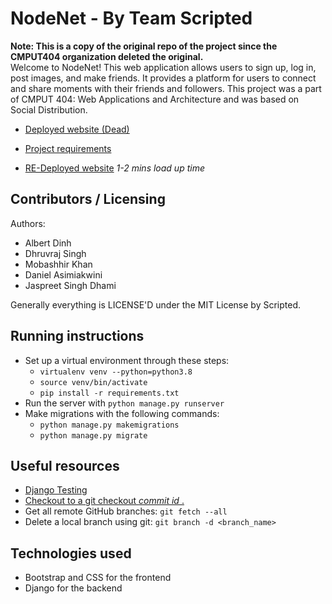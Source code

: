# NodeNet - By Team Scripted
**Note: This is a copy of the original repo of the project since the CMPUT404 organization deleted the original.**\
Welcome to NodeNet! This web application allows users to sign up, log in, post images, and make friends. 
It provides a platform for users to connect and share moments with their friends and followers.
This project was a part of CMPUT 404: Web Applications and Architecture and was based on Social Distribution. 

- [Deployed website (Dead)](https://node-net-46d70235bc29.herokuapp.com/nodenet/login/?next=/nodenet/)
- [Project requirements](https://github.com/uofa-cmput404/project-socialdistribution/blob/master/project.org)

- [RE-Deployed website](https://nodenet-fb7f.onrender.com)
  *1-2 mins load up time*
  
## Contributors / Licensing

Authors:

- Albert Dinh
- Dhruvraj Singh
- Mobashhir Khan
- Daniel Asimiakwini
- Jaspreet Singh Dhami

Generally everything is LICENSE'D under the MIT License by Scripted.

## Running instructions

- Set up a virtual environment through these steps:
  - `virtualenv venv --python=python3.8`
  - `source venv/bin/activate`
  - `pip install -r requirements.txt`
- Run the server with `python manage.py runserver`
- Make migrations with the following commands:
  - `python manage.py makemigrations`
  - `python manage.py migrate`

## Useful resources

- [Django Testing](https://docs.djangoproject.com/en/4.2/topics/testing/)
- [Checkout to a git checkout _commit id_ .](https://medium.com/swlh/using-git-how-to-go-back-to-a-previous-commit-8579ccc8180f#:~:text=Go%20back%20to%20the,make%20will%20be%20lost.)
- Get all remote GitHub branches: `git fetch --all`
- Delete a local branch using git: `git branch -d <branch_name>`

## Technologies used

- Bootstrap and CSS for the frontend
- Django for the backend
